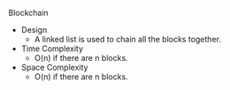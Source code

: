 Blockchain

- Design
    - A linked list is used to chain all the blocks together.
- Time Complexity
    - O(n) if there are n blocks.
- Space Complexity
    - O(n) if there are n blocks.